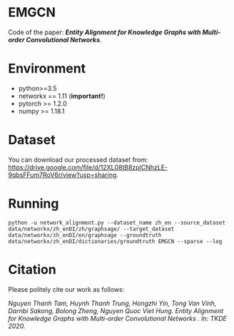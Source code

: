 # EMGCN
Code of the paper: ***Entity Alignment for Knowledge Graphs with Multi-order Convolutional Networks***.

# Environment

* python>=3.5 
* networkx == 1.11 (**important!**) 
* pytorch >= 1.2.0 
* numpy >= 1.18.1 

# Dataset
You can download our processed dataset from: https://drive.google.com/file/d/12XL08tB8zplCNhzLE-9qbsFFum7RoV6r/view?usp=sharing. 

# Running

```
python -u network_alignment.py --dataset_name zh_en --source_dataset data/networkx/zh_enDI/zh/graphsage/ --target_dataset data/networkx/zh_enDI/en/graphsage --groundtruth data/networkx/zh_enDI/dictionaries/groundtruth EMGCN --sparse --log 
```

# Citation

Please politely cite our work as follows:

*Nguyen Thanh Tam, Huynh Thanh Trung, Hongzhi Yin, Tong Van Vinh, Darnbi Sakong, Bolong Zheng, Nguyen Quoc Viet Hung. Entity Alignment for Knowledge Graphs with Multi-order Convolutional Networks . In: TKDE 2020.*
